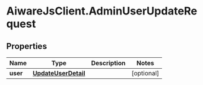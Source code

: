 # AiwareJsClient.AdminUserUpdateRequest

## Properties

Name | Type | Description | Notes
------------ | ------------- | ------------- | -------------
**user** | [**UpdateUserDetail**](UpdateUserDetail.md) |  | [optional] 


